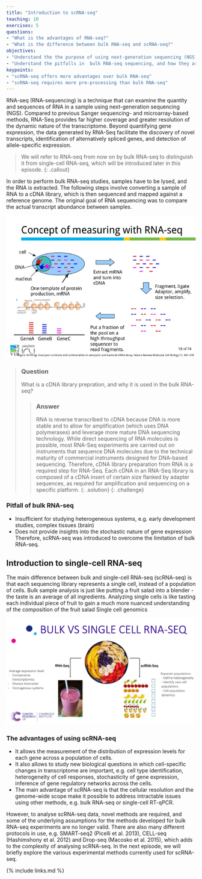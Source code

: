 ```yaml
---
title: "Introduction to scRNA-seq"
teaching: 10
exercises: 5
questions:
- "What is the advantages of RNA-seq?"
- "What is the difference between bulk RNA-seq and scRNA-seq?"
objectives:
- "Understand the the purpose of using next-generation sequencing (NGS)"
- "Understand the pitfalls in  bulk RNA-seq sequencing, and how they are overcome"
keypoints:
- "scRNA-seq offers more advantages over bulk RNA-seq"
- "scRNA-seq requires more pre-processing than bulk RNA-seq"
---
```


RNA-seq (RNA-sequencing) is a technique that can examine the quantity and sequences of RNA in a sample using next-generation sequencing (NGS). Compared to previous Sanger sequencing- and microarray-based methods, RNA-Seq provides far higher coverage and greater resolution of the dynamic nature of the transcriptome. Beyond quantifying gene expression, the data generated by RNA-Seq facilitate the discovery of novel transcripts, identification of alternatively spliced genes, and detection of allele-specific expression.

> We will refer to RNA-seq from now on by bulk RNA-seq to distinguish it from single-cell RNA-seq, which will be introduced later in this episode. 
{: .callout}

In order to perform bulk RNA-seq studies, samples have to be lysed, and the RNA is extracted. The following steps involve converting a sample of RNA to a cDNA library, which is then sequenced and mapped against a reference genome. The original goal of RNA sequencing was to compare the actual transcript abundance between samples.

![the basic workflow for bulk RNA-seq](../fig/rna-seq-concept.jpeg)

> ### Question
> What is a cDNA library prepration, and why it is used in the bulk RNA-seq?
>
> > ### Answer
> >  RNA is reverse transcribed to cDNA because DNA is more stable and to allow for amplification (which uses DNA polymerases) and leverage more mature DNA sequencing technology. While direct sequencing of RNA molecules is possible, most RNA-Seq experiments are carried out on instruments that sequence DNA molecules due to the technical maturity of commercial instruments designed for DNA-based sequencing. Therefore, cDNA library preparation from RNA is a required step for RNA-Seq. Each cDNA in an RNA-Seq library is composed of a cDNA insert of certain size flanked by adapter sequences, as required for amplification and sequencing on a specific platform. 
> {: .solution}
{: .challenge}


### Pitfall of bulk RNA-seq
- Insufficient for studying heterogeneous systems, e.g. early development studies, complex tissues (brain)
- Does not provide insights into the stochastic nature of gene expression
Therefore, scRNA-seq was introduced to overcome the limitation of bulk RNA-seq. 

## Introduction to single-cell RNA-seq

The main difference between bulk and single-cell RNA-seq (scRNA-seq) is that each sequencing library represents a single cell, instead of a population of cells. Bulk sample analysis is just like putting a fruit salad into a blender - the taste is an average of all ingredients. Analyzing single cells is like tasting each individual piece of fruit to gain a much more nuanced understanding of the composition of the fruit salad Single cell genomics

![the difference between bulk RNA-seq and scRNA-seq](../fig/slide-juice.png)

### The advantages of using scRNA-seq

- It allows the measurement of the distribution of expression levels for each gene across a population of cells. 
- It also allows to study new biological questions in which cell-specific changes in transcriptome are important, e.g. cell type identification, heterogeneity of cell responses, stochasticity of gene expression, inference of gene regulatory networks across the cells.
- The main advantage of scRNA-seq is that the cellular resolution and the genome-wide scope make it possible to address intractable issues using other methods, e.g. bulk RNA-seq or single-cell RT-qPCR. 

However, to analyse scRNA-seq data, novel methods are required, and some of the underlying assumptions for the methods developed for bulk RNA-seq experiments are no longer valid. There are also many different protocols in use, e.g. SMART-seq2 (Picelli et al. 2013), CELL-seq (Hashimshony et al. 2012) and Drop-seq (Macosko et al. 2015), which adds to the complexity of analysing scRNA-seq. In the next episode, we will briefly explore the various experimental methods currently used for scRNA-seq.

{% include links.md %}

